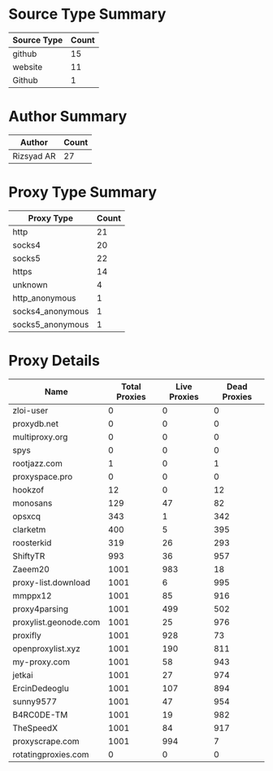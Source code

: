 # Source Type Summary

| Source Type | Count |
|-------------|-------|
| github | 15 |
| website | 11 |
| Github | 1 |


# Author Summary

| Author | Count |
|--------|-------|
| Rizsyad AR | 27 |


# Proxy Type Summary

| Proxy Type | Count |
|------------|-------|
| http | 21 |
| socks4 | 20 |
| socks5 | 22 |
| https | 14 |
| unknown | 4 |
| http_anonymous | 1 |
| socks4_anonymous | 1 |
| socks5_anonymous | 1 |


# Proxy Details

| Name | Total Proxies | Live Proxies | Dead Proxies |
|------|---------------|--------------|---------------|
| zloi-user | 0 | 0 | 0 |
| proxydb.net | 0 | 0 | 0 |
| multiproxy.org | 0 | 0 | 0 |
| spys | 0 | 0 | 0 |
| rootjazz.com | 1 | 0 | 1 |
| proxyspace.pro | 0 | 0 | 0 |
| hookzof | 12 | 0 | 12 |
| monosans | 129 | 47 | 82 |
| opsxcq | 343 | 1 | 342 |
| clarketm | 400 | 5 | 395 |
| roosterkid | 319 | 26 | 293 |
| ShiftyTR | 993 | 36 | 957 |
| Zaeem20 | 1001 | 983 | 18 |
| proxy-list.download | 1001 | 6 | 995 |
| mmppx12 | 1001 | 85 | 916 |
| proxy4parsing | 1001 | 499 | 502 |
| proxylist.geonode.com | 1001 | 25 | 976 |
| proxifly | 1001 | 928 | 73 |
| openproxylist.xyz | 1001 | 190 | 811 |
| my-proxy.com | 1001 | 58 | 943 |
| jetkai | 1001 | 27 | 974 |
| ErcinDedeoglu | 1001 | 107 | 894 |
| sunny9577 | 1001 | 47 | 954 |
| B4RC0DE-TM | 1001 | 19 | 982 |
| TheSpeedX | 1001 | 84 | 917 |
| proxyscrape.com | 1001 | 994 | 7 |
| rotatingproxies.com | 0 | 0 | 0 |

